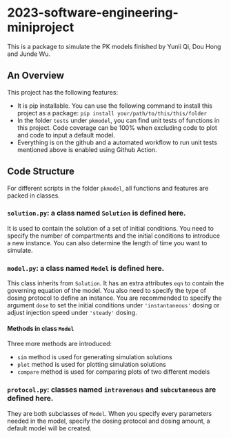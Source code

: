 # 2023-software-engineering-miniproject

This is a package to simulate the PK models finished by Yunli Qi, Dou Hong and Junde Wu.

## An Overview

This project has the following features:
 - It is pip installable. You can use the following command to install this project as a package: `pip install your/path/to/this/this/folder`
 - In the folder `tests` under `pkmodel`, you can find unit tests of functions in this project. Code coverage can be 100% when excluding code to plot and code to input a default model.
 - Everything is on the github and a automated workflow to run unit tests mentioned above is enabled using Github Action.

## Code Structure

For different scripts in the folder `pkmodel`, all functions and features are packed in classes.

### `solution.py`: a class named `Solution` is defined here. 

It is used to contain the solution of a set of initial conditions. You need to specify the number of compartments and the initial conditions to introduce a new instance. You can also determine the length of time you want to simulate.

### `model.py`: a class named `Model` is defined here. 

This class inherits from `Solution`. It has an extra attributes `eqn` to contain the governing equation of the model. You also need to specify the type of dosing protocol to define an instance. You are recommended to specify the argument `dose` to set the initial conditions under `'instantaneous'` dosing or adjust injection speed under `'steady'` dosing. 

#### Methods in class `Model`

Three more methods are introduced: 

 - `sim` method is used for generating simulation solutions
 - `plot` method is used for plotting simulation solutions
 - `compare` method is used for comparing plots of two different models

### `protocol.py`: classes named `intravenous` and `subcutaneous` are defined here. 

They are both subclasses of `Model`. When you specify every parameters needed in the model, specify the dosing protocol and dosing amount, a default model will be created. 
